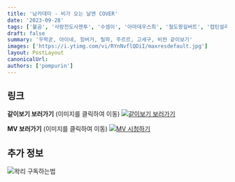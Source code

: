 ```yaml
---
title: '남카데미 - 비가 오는 날엔 COVER'
date: '2023-09-28'
tags: ['불곰', '사랑전도사젠투', '수셈이', '아마데우스최', '철도왕길버트', '캡틴설리반', '진희']
draft: false
summary: '우왁굳, 아이네, 징버거, 릴파, 주르르, 고세구, 비챤 같이보기'
images: ['https://i.ytimg.com/vi/RYnNvflQDiI/maxresdefault.jpg']
layout: PostLayout
canonicalUrl:
authors: ['pompurin']
---
```


## 링크

**같이보기 보러가기** (이미지를 클릭하여 이동)
[![같이보기 보러가기](https://cdn.discordapp.com/attachments/1136601898116464710/1211650793904807976/logo.png?ex=65eef8bc&is=65dc83bc&hm=95dc0e08c1f43025dd60def429896697b3787a9f923593eb50b24e9fb6280361&)](https://cafe.naver.com/steamindiegame/13104192)

**MV 보러가기** (이미지를 클릭하여 이동)
[![MV 시청하기](https://i.ytimg.com/vi/RYnNvflQDiI/maxresdefault.jpg)](https://youtu.be/RYnNvflQDiI?si=MNaFNOHjwidwL-3m)

## 추가 정보

![왁리 구독하는법](https://cdn.discordapp.com/attachments/1136601898116464710/1202561346370142238/--3-cut.gif?ex=65e99707&is=65d72207&hm=77ccf39e44d1b0ba4bc899cb3220e87d5ce56ff9a25de53263bc132fb9c9d85a&)
